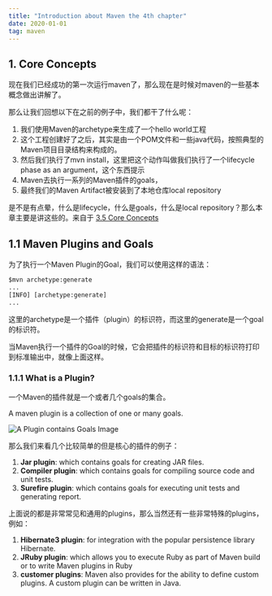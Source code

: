```yaml
---
title: "Introduction about Maven the 4th chapter" 
date: 2020-01-01
tag: maven
---
```



## 1. Core Concepts

现在我们已经成功的第一次运行maven了，那么现在是时候对maven的一些基本概念做出讲解了。

那么让我们回想以下在之前的例子中，我们都干了什么呢：

1. 我们使用Maven的archetype来生成了一个hello world工程
2. 这个工程创建好了之后，其实是由一个POM文件和一些java代码，按照典型的Maven项目目录结构来构成的。
3. 然后我们执行了mvn install，这里把这个动作叫做我们执行了一个lifecycle phase as an argument，这个东西提示
4. Maven去执行一系列的Maven插件的goals，
5. 最终我们的Maven Artifact被安装到了本地仓库local repository

是不是有点晕，什么是lifecycle，什么是goals，什么是local repository？那么本章主要是讲这些的。来自于 [3.5 Core Concepts](https://books.sonatype.com/mvnex-book/reference/simple-project-sect-simple-core.html)

## 1.1 Maven Plugins and Goals

为了执行一个Maven Plugin的Goal，我们可以使用这样的语法：

```cmd
$mvn archetype:generate
...
[INFO] [archetype:generate]
...
```

这里的archetype是一个插件（plugin）的标识符，而这里的generate是一个goal的标识符。

当Maven执行一个插件的Goal的时候，它会把插件的标识符和目标的标识符打印到标准输出中，就像上面这样。

### 1.1.1 What is a Plugin?

一个Maven的插件就是一个或者几个goals的集合。

A maven plugin is a collection of one or many goals.

![A Plugin contains Goals Image](/front-end-dev-notes-bignerdbook/assets/img/PluginContainsGoals.png)

那么我们来看几个比较简单的但是核心的插件的例子：

1. **Jar plugin**: which contains goals for creating JAR files.
2. **Compiler plugin**: which contains goals for compiling source code and unit tests.
3. **Surefire plugin**: which contains goals for executing unit tests and generating report.

上面说的都是非常常见和通用的plugins，那么当然还有一些非常特殊的plugins，例如：

1. **Hibernate3 plugin**: for integration with the popular persistence library Hibernate.
2. **JRuby plugin**: which allows you to execute Ruby as part of Maven build or to write Maven plugins in Ruby
3. **customer plugins**: Maven also provides for the ability to define custom plugins. A custom plugin can be written in Java.
